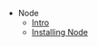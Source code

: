 - Node
  - [Intro](./Intro.md "Intro")
  - [Installing Node](./Installing-Node.md "Installing Node")
